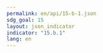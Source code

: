 ```yaml
---
permalink: en/api/15-b-1.json
sdg_goal: 15
layout: json_indicator
indicator: "15.b.1"
lang: en
---
```

